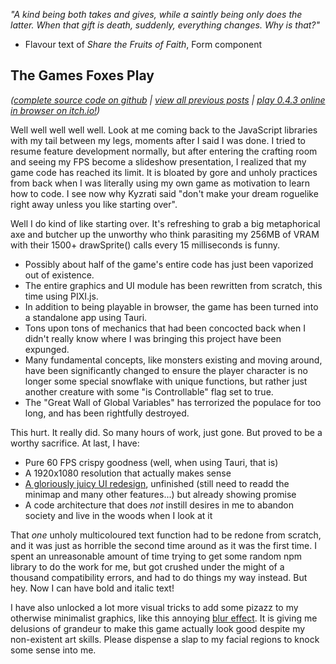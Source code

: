 *"A kind being both takes and gives, while a saintly being only does the latter. When that gift is death, suddenly, everything changes. Why is that?"*

- Flavour text of *Share the Fruits of Faith*, Form component

## The Games Foxes Play
*([complete source code on github](https://github.com/Oneirical/The-Games-Foxes-Play) | [view all previous posts](https://github.com/Oneirical/The-Games-Foxes-Play/tree/main/design/Development%20Logs) | [play 0.4.3 online in browser on itch.io!](https://oneirical.itch.io/tgfp))*

Well well well well well. Look at me coming back to the JavaScript libraries with my tail between my legs, moments after I said I was done. I tried to resume feature development normally, but after entering the crafting room and seeing my FPS become a slideshow presentation, I realized that my game code has reached its limit. It is bloated by gore and unholy practices from back when I was literally using my own game as motivation to learn how to code. I see now why Kyzrati said "don't make your dream roguelike right away unless you like starting over".

Well I do kind of like starting over. It's refreshing to grab a big metaphorical axe and butcher up the unworthy who think parasiting my 256MB of VRAM with their 1500+ drawSprite() calls every 15 milliseconds is funny.

* Possibly about half of the game's entire code has just been vaporized out of existence. 
* The entire graphics and UI module has been rewritten from scratch, this time using PIXI.js.
* In addition to being playable in browser, the game has been turned into a standalone app using Tauri.
* Tons upon tons of mechanics that had been concocted back when I didn't really know where I was bringing this project have been expunged.
* Many fundamental concepts, like monsters existing and moving around, have been significantly changed to ensure the player character is no longer some special snowflake with unique functions, but rather just another creature with some "is Controllable" flag set to true.
* The "Great Wall of Global Variables" has terrorized the populace for too long, and has been rightfully destroyed.

This hurt. It really did. So many hours of work, just gone. But proved to be a worthy sacrifice. At last, I have:

* Pure 60 FPS crispy goodness (well, when using Tauri, that is)
* A 1920x1080 resolution that actually makes sense
* [A gloriously juicy UI redesign](https://cdn.discordapp.com/attachments/504088568084561930/1111805672372322364/image.png), unfinished (still need to readd the minimap and many other features...) but already showing promise
* A code architecture that does *not* instill desires in me to abandon society and live in the woods when I look at it

That *one* unholy multicoloured text function had to be redone from scratch, and it was just as horrible the second time around as it was the first time. I spent an unreasonable amount of time trying to get some random npm library to do the work for me, but got crushed under the might of a thousand compatibility errors, and had to do things my way instead. But hey. Now I can have bold and italic text!

I have also unlocked a lot more visual tricks to add some pizazz to my otherwise minimalist graphics, like this annoying [blur effect](https://cdn.discordapp.com/attachments/504088568084561930/1111806814120579092/image.png). It is giving me delusions of grandeur to make this game actually look good despite my non-existent art skills. Please dispense a slap to my facial regions to knock some sense into me.